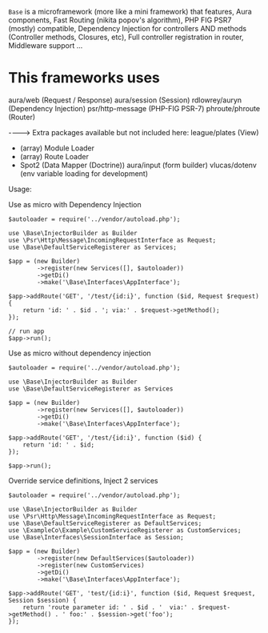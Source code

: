 ``Base`` is a microframework (more like a mini framework) that features, Aura components, Fast Routing (nikita popov's algorithm), PHP FIG PSR7 (mostly) compatible, Dependency Injection for controllers AND methods (Controller methods, Closures, etc), Full controller registration in router, Middleware support ...

This frameworks uses
====================
aura/web (Request / Response)
aura/session (Session)
rdlowrey/auryn (Dependency Injection)
psr/http-message (PHP-FIG PSR-7)
phroute/phroute (Router)

----> Extra packages available but not included here:
league/plates (View)
+ (array) Module Loader
+ (array) Route Loader
+ Spot2 (Data Mapper (Doctrine))
aura/input (form builder)
vlucas/dotenv (env variable loading for development)

Usage:

Use as micro with Dependency Injection

```
$autoloader = require('../vendor/autoload.php');

use \Base\InjectorBuilder as Builder
use \Psr\Http\Message\IncomingRequestInterface as Request;
use \Base\DefaultServiceRegisterer as Services;

$app = (new Builder)
        ->register(new Services([], $autoloader))
        ->getDi()
        ->make('\Base\Interfaces\AppInterface');

$app->addRoute('GET', '/test/{id:i}', function ($id, Request $request) {
    return 'id: ' . $id . '; via:' . $request->getMethod();
});

// run app
$app->run();

```


Use as micro without dependency injection
```
$autoloader = require('../vendor/autoload.php');

use \Base\InjectorBuilder as Builder
use \Base\DefaultServiceRegisterer as Services

$app = (new Builder)
        ->register(new Services([], $autoloader))
        ->getDi()
        ->make('\Base\Interfaces\AppInterface');

$app->addRoute('GET', '/test/{id:i}', function ($id) {
    return 'id: ' . $id;
});

$app->run();
```


Override service definitions, Inject 2 services

```
$autoloader = require('../vendor/autoload.php');

use \Base\InjectorBuilder as Builder
use \Psr\Http\Message\IncomingRequestInterface as Request;
use \Base\DefaultServiceRegisterer as DefaultServices;
use \ExampleCo\Example\CustomServiceRegisterer as CustomServices;
use \Base\Interfaces\SessionInterface as Session;

$app = (new Builder)
        ->register(new DefaultServices($autoloader))
        ->register(new CustomServices)
        ->getDi()
        ->make('\Base\Interfaces\AppInterface');

$app->addRoute('GET', 'test/{id:i}', function ($id, Request $request, Session $session) {
    return 'route parameter id: ' . $id . '  via:' . $request->getMethod() . ' foo:' . $session->get('foo');
});
```



